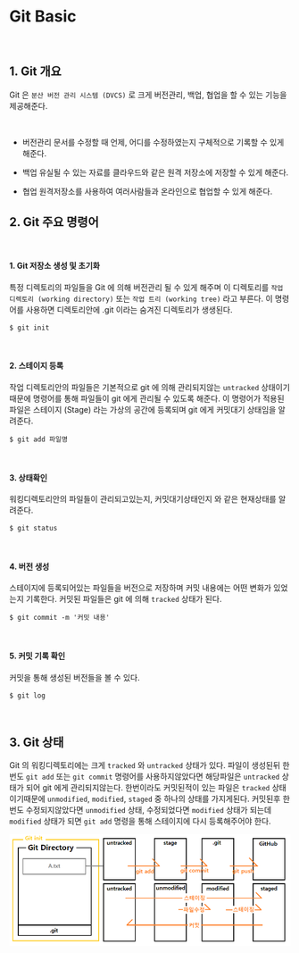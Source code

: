 # Git Basic

<br>

## 1. Git 개요
Git 은 `분산 버전 관리 시스템 (DVCS)` 로 크게 버전관리, 백업, 협업을 할 수 있는 기능을 제공해준다.

<br>

- 버전관리
문서를 수정할 때 언제, 어디를 수정하였는지 구체적으로 기록할 수 있게 해준다.

- 백업
유실될 수 있는 자료를 클라우드와 같은 원격 저장소에 저장할 수 있게 해준다.

- 협업
원격저장소를 사용하여 여러사람들과 온라인으로 협업할 수 있게 해준다.


## 2. Git 주요 명령어

<br>

#### 1. Git 저장소 생성 및 초기화
특정 디렉토리의 파일들을 Git 에 의해 버전관리 될 수 있게 해주며 이 디렉토리를 
`작업 디렉토리 (working directory)` 또는 `작업 트리 (working tree)` 라고 부른다.
이 명령어를 사용하면 디렉토리안에 .git 이라는 숨겨진 디렉토리가 생생된다.
```shell 
$ git init 
```

<br>

#### 2. 스테이지 등록
작업 디렉토리안의 파일들은 기본적으로 git 에 의해 관리되지않는 `untracked` 상태이기 때문에 
명령어를 통해 파일들이 git 에게 관리될 수 있도록 해준다.
이 명령어가 적용된 파일은 스테이지 (Stage) 라는 가상의 공간에 등록되며 git 에게 커밋대기 상태임을 알려준다.
```shell 
$ git add 파일명
```

<br>

#### 3. 상태확인
워킹디렉토리안의 파일들이 관리되고있는지, 커밋대기상태인지 와 같은 현재상태를 알려준다.
```shell 
$ git status 
```

<br>

#### 4. 버전 생성
스테이지에 등록되어있는 파일들을 버전으로 저장하며 커밋 내용에는 어떤 변화가 있었는지 기록한다.
커밋된 파일들은 git 에 의해 `tracked` 상태가 된다.
```shell 
$ git commit -m '커밋 내용'
```

<br>

#### 5. 커밋 기록 확인
커밋을 통해 생성된 버전들을 볼 수 있다.
```shell 
$ git log
```

<br>

## 3. Git 상태
Git 의 워킹디렉토리에는 크게 `tracked` 와 `untracked` 상태가 있다.
파일이 생성된뒤 한번도 `git add` 또는 `git commit` 명령어를 사용하지않았다면 
해당파일은 `untracked` 상태가 되어 git 에게 관리되지않는다.
한번이라도 커밋된적이 있는 파일은 `tracked` 상태이기때문에 `unmodified`, `modified`, `staged` 중 하나의 상태를 가지게된다.
커밋된후 한번도 수정되지않았다면 `unmodified` 상태, 수정되었다면 `modified` 상태가 되는데
`modified` 상태가 되면 `git add` 명령을 통해 스테이지에 다시 등록해주어야 한다.

![status](images/status.png)